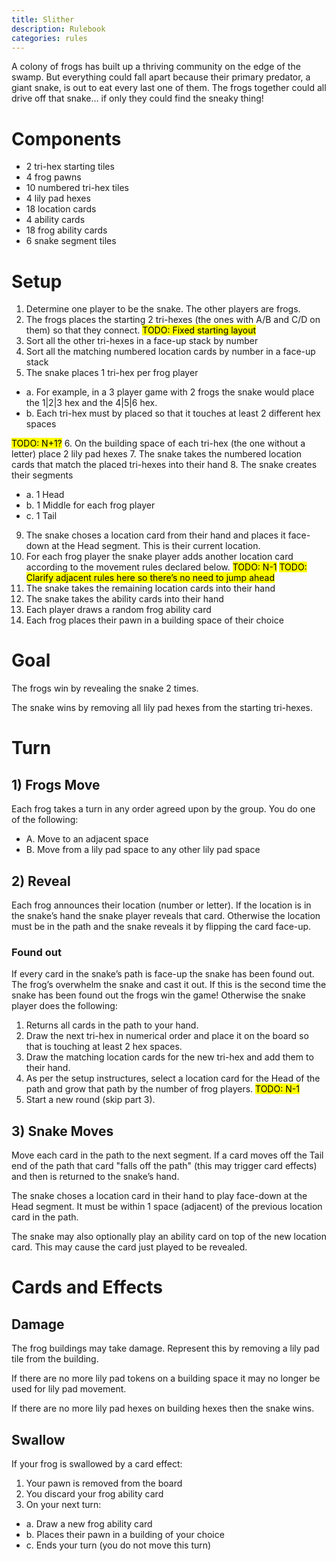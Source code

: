 ```yaml
---
title: Slither
description: Rulebook
categories: rules
---
```

A colony of frogs has built up a thriving community on the edge of the swamp. But everything could fall apart because their primary predator, a giant snake, is out to eat every last one of them. The frogs together could all drive off that snake… if only they could find the sneaky thing!

# Components
- 2 tri-hex starting tiles
- 4 frog pawns
- 10 numbered tri-hex tiles
- 4 lily pad hexes
- 18 location cards
- 4 ability cards
- 18 frog ability cards
- 6 snake segment tiles

# Setup
1. Determine one player to be the snake. The other players are frogs.
2. The frogs places the starting 2 tri-hexes (the ones with A/B and C/D on them) so that they connect.
<mark>TODO: Fixed starting layout</mark>
3. Sort all the other tri-hexes in a face-up stack by number
4. Sort all the matching numbered location cards by number in a face-up stack
5. The snake places 1 tri-hex per frog player

  - a. For example, in a 3 player game with 2 frogs the snake would place the 1|2|3 hex and the 4|5|6 hex.
  - b. Each tri-hex must by placed so that it touches at least 2 different hex spaces

<mark>TODO: N+1?</mark>
6. On the building space of each tri-hex (the one without a letter) place 2 lily pad hexes
7. The snake takes the numbered location cards that match the placed tri-hexes into their hand
8. The snake creates their segments
  - a. 1 Head
  - b. 1 Middle for each frog player
  - c. 1 Tail
9. The snake choses a location card from their hand and places it face-down at the Head segment. This is their current location.
10. For each frog player the snake player adds another location card according to the movement rules declared below.
<mark>TODO: N-1</mark>
<mark>TODO: Clarify adjacent rules here so there’s no need to jump ahead</mark>
11. The snake takes the remaining location cards into their hand
12. The snake takes the ability cards into their hand
13. Each player draws a random frog ability card
14. Each frog places their pawn in a building space of their choice

# Goal
The frogs win by revealing the snake 2 times.

The snake wins by removing all lily pad hexes from the starting tri-hexes.

# Turn
## 1) Frogs Move
Each frog takes a turn in any order agreed upon by the group.
You do one of the following:
- A. Move to an adjacent space
- B. Move from a lily pad space to any other lily pad space

## 2) Reveal
Each frog announces their location (number or letter). If the location is in the snake’s hand the snake player reveals that card. Otherwise the location must be in the path and the snake reveals it by flipping the card face-up.

### Found out
If every card in the snake’s path is face-up the snake has been found out. The frog’s overwhelm the snake and cast it out. If this is the second time the snake has been found out the frogs win the game! Otherwise the snake player does the following:
1. Returns all cards in the path to your hand.
2. Draw the next tri-hex in numerical order and place it on the board so that is touching at least 2 hex spaces.
3. Draw the matching location cards for the new tri-hex and add them to their hand.
4. As per the setup instructures, select a location card for the Head of the path and grow that path by the number of frog players.
<mark>TODO: N-1</mark>
5. Start a new round (skip part 3).

## 3) Snake Moves
Move each card in the path to the next segment. If a card moves off the Tail end of the path that card "falls off the path" (this may trigger card effects) and then is returned to the snake’s hand.

The snake choses a location card in their hand to play face-down at the Head segment. It must be within 1 space (adjacent) of the previous location card in the path.

The snake may also optionally play an ability card on top of the new location card. This may cause the card just played to be revealed.

# Cards and Effects

## Damage
The frog buildings may take damage. Represent this by removing a lily pad tile from the building.

If there are no more lily pad tokens on a building space it may no longer be used for lily pad movement.

If there are no more lily pad hexes on building hexes then the snake wins.

## Swallow
If your frog is swallowed by a card effect:
1. Your pawn is removed from the board
2. You discard your frog ability card
3. On your next turn:
  - a. Draw a new frog ability card
  - b. Places their pawn in a building of your choice
  - c. Ends your turn (you do not move this turn)
